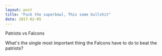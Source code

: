 ```yaml
---
layout: post
title: "Fuck the superbowl, This some bullshit"
date: 2017-02-05
---
```

Patriots vs Falcons

What's the single most important thing the Falcons have to do to beat the patriots?
